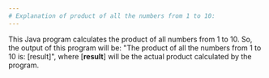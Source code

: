 ```yaml
---
# Explanation of product of all the numbers from 1 to 10:
---
```



This Java program calculates the product of all numbers from 1 to 10.
So, the output of this program will be: "The product of all the numbers from 1 to 10 is: [result]", where [**result**] will be the actual product calculated by the program.
